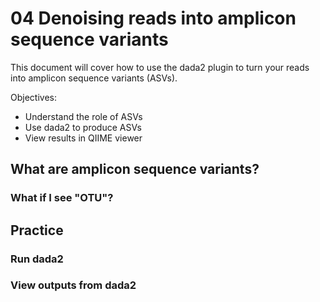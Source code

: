 # 04 Denoising reads into amplicon sequence variants
This document will cover how to use the dada2 plugin to turn your reads into amplicon sequence variants (ASVs). 

Objectives:
- Understand the role of ASVs
- Use dada2 to produce ASVs
- View results in QIIME viewer

## What are amplicon sequence variants? 


### What if I see "OTU"?



## Practice
### Run dada2


### View outputs from dada2